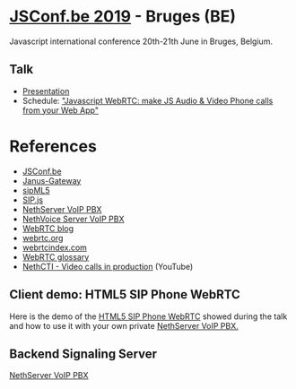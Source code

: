 # [JSConf.be 2019](https://www.jsconf.be/en) - Bruges (BE)

Javascript international conference 20th-21th June in Bruges, Belgium.

## Talk

- [Presentation](https://www.slideshare.net/ale_polidori/presentation-at-jconfbe-2019-alessandro-polidori)
- Schedule: ["Javascript WebRTC: make JS Audio & Video Phone calls from your Web App"](https://www.jsconf.be/en/schedule)

# References

- [JSConf.be](https://www.jsconf.be)
- [Janus-Gateway](https://janus.conf.meetecho.com/)
- [sipML5](https://www.doubango.org/sipml5/)
- [SIP.js](https://sipjs.com/)
- [NethServer VoIP PBX](http://docs.nethserver.org/projects/nethserver-devel/en/latest/nethserver-freepbx.html)
- [NethVoice Server VoIP PBX](https://www.nethesis.it/nethvoice/)
- [WebRTC blog](https://bloggeek.me/)
- [webrtc.org](https://webrtc.org/)
- [webrtcindex.com](https://webrtcindex.com/)
- [WebRTC glossary](https://webrtcglossary.com/)
- [NethCTI - Video calls in production](https://youtu.be/wKM-Qe3aEjo?t=15) (YouTube)

## Client demo: HTML5 SIP Phone WebRTC

Here is the demo of the [HTML5 SIP Phone WebRTC](https://github.com/alepolidori/janus-webrtc-phone) showed during the talk and how to use it with your own private [NethServer VoIP PBX.](https://github.com/alepolidori/howto-nethserver-voip-pbx)

## Backend Signaling Server

[NethServer VoIP PBX](https://github.com/alepolidori/howto-nethserver-voip-pbx)
